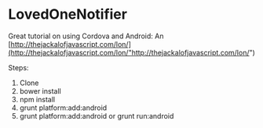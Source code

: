 LovedOneNotifier
================
Great tutorial on using Cordova and Android:
An [http://thejackalofjavascript.com/lon/](http://thejackalofjavascript.com/lon/"http://thejackalofjavascript.com/lon/")


Steps:
1. Clone
1. bower install
1. npm install
1. grunt platform:add:android
1. grunt platform:add:android or grunt run:android